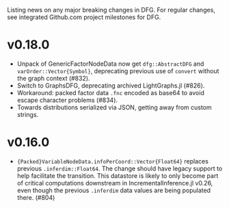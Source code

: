 Listing news on any major breaking changes in DFG.  For regular changes, see integrated Github.com project milestones for DFG.

# v0.18.0

- Unpack of GenericFactorNodeData now get `dfg::AbstractDFG` and `varOrder::Vector{Symbol}`, deprecating previous use of `convert` without the graph context (#832).
- Switch to GraphsDFG, deprecating archived LightGraphs.jl (#826).
- Workaround: packed factor data `.fnc` encoded as base64 to avoid escape character problems (#834).
- Towards distributions serialized via JSON, getting away from custom strings.

# v0.16.0

- `{Packed}VariableNodeData.infoPerCoord::Vector{Float64}` replaces previous `.inferdim::Float64`.  The change should have legacy support to help facilitate the transition.  This datastore is likely to only become part of critical computations downstream in IncrementalInference.jl v0.26, even though the previous `.inferdim` data values are being populated there.  (#804)